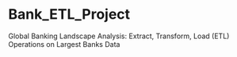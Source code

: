 # Bank_ETL_Project
Global Banking Landscape Analysis: Extract, Transform, Load (ETL) Operations on Largest Banks Data
